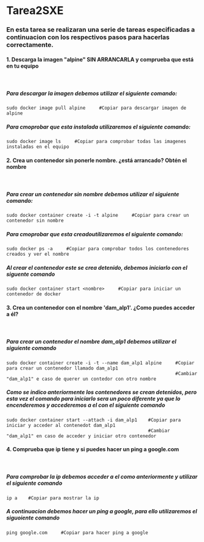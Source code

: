 # Tarea2SXE

### En esta tarea se realizaran una serie de tareas especificadas a continuacion con los respectivos pasos para hacerlas correctamente.

#### 1. Descarga la imagen "alpine" SIN ARRANCARLA y comprueba que está en tu equipo
  ‎ 
##### Para descargar la imagen debemos utilizar el siguiente comando:

```
sudo docker image pull alpine     #Copiar para descargar imagen de alpine
```
##### Para cmoprobar que esta instalada utilizaremos el siguiente comando:
```
sudo docker image ls     #Copiar para comprobar todas las imagenes instaladas en el equipo
```
#### 2. Crea un contenedor sin ponerle nombre. ¿está arrancado? Obtén el nombre
‎ 
##### Para crear un contenedor sin nombre debemos utilizar el siguiente comando:
```
sudo docker container create -i -t alpine     #Copiar para crear un contenedor sin nombre
```
##### Para cmoprobar que esta creadoutilizaremos el siguiente comando:
```
sudo docker ps -a     #Copiar para comprobar todos los contenedores creados y ver el nombre
```
##### Al crear el contenedor este se crea detenido, debemos iniciarlo con el siguente comando
```
sudo docker container start <nombre>     #Copiar para iniciar un contenedor de docker
```
#### 3. Crea un contenedor con el nombre 'dam_alp1'. ¿Como puedes acceder a él?
‎ 
##### Para crear un contenedor el nombre dam_alp1 debemos utilizar el siguiente comando
```
sudo docker container create -i -t --name dam_alp1 alpine     #Copiar para crear un contenedor llamado dam_alp1
                                                              #Cambiar "dam_alp1" e caso de querer un contedor con otro nombre
```
##### Como se indico anteriormente los contenedores se crean detenidos, pero esta vez el comando para iniciarlo sera un poco diferente ya que lo encenderemos y accederemos a el con el siguiente comando
```
sudo docker container start --attach -i dam_alp1    #Copiar para iniciar y acceder al contenedot dam_alp1
                                                    #Cambiar "dam_alp1" en caso de acceder y iniciar otro contenedor
```
#### 4. Comprueba que ip tiene y si puedes hacer un ping a google.com
‎ 
##### Para comprobar la ip debemos acceder a el como anteriormente y utilizar el siguiente comando
```
ip a    #Copiar para mostrar la ip
```
##### A continuacion debemos hacer un ping a google, para ello utilizaremos el siguoiente comando
```
ping google.com     #Copiar para hacer ping a google
```










